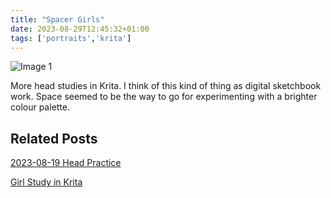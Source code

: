 ```yaml
---
title: "Spacer Girls"
date: 2023-08-29T12:45:32+01:00
tags: ['portraits','krita']
---
```


![Image 1](/2023-08-29-spacer-girls/2023-08-29-spacer-girls-steve-beadle-art.png)

More head studies in Krita. I think of this kind of thing as digital sketchbook work. Space seemed to be the way to go for experimenting with a brighter colour palette. 


## Related Posts

[2023-08-19 Head Practice](/posts/2023-08-19-head-practice/)

[Girl Study in Krita](/posts/2023-06-14-girl-study-in-krita/)
